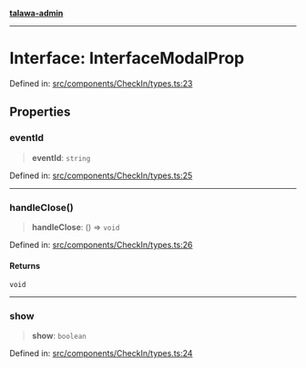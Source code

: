 [**talawa-admin**](../../../../README.md)

***

# Interface: InterfaceModalProp

Defined in: [src/components/CheckIn/types.ts:23](https://github.com/MayankJha014/talawa-admin/blob/0dd35cc200a4ed7562fa81ab87ec9b2a6facd18b/src/components/CheckIn/types.ts#L23)

## Properties

### eventId

> **eventId**: `string`

Defined in: [src/components/CheckIn/types.ts:25](https://github.com/MayankJha014/talawa-admin/blob/0dd35cc200a4ed7562fa81ab87ec9b2a6facd18b/src/components/CheckIn/types.ts#L25)

***

### handleClose()

> **handleClose**: () => `void`

Defined in: [src/components/CheckIn/types.ts:26](https://github.com/MayankJha014/talawa-admin/blob/0dd35cc200a4ed7562fa81ab87ec9b2a6facd18b/src/components/CheckIn/types.ts#L26)

#### Returns

`void`

***

### show

> **show**: `boolean`

Defined in: [src/components/CheckIn/types.ts:24](https://github.com/MayankJha014/talawa-admin/blob/0dd35cc200a4ed7562fa81ab87ec9b2a6facd18b/src/components/CheckIn/types.ts#L24)
